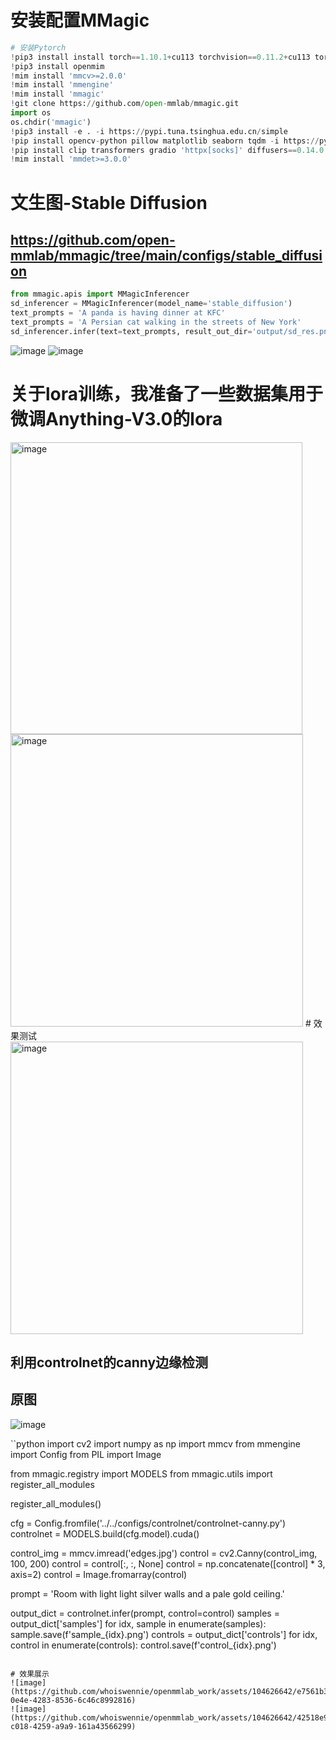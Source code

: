 # 安装配置MMagic
```python
# 安装Pytorch
!pip3 install install torch==1.10.1+cu113 torchvision==0.11.2+cu113 torchaudio==0.10.1+cu113 -f https://download.pytorch.org/whl/cu113/torch_stable.html
!pip3 install openmim
!mim install 'mmcv>=2.0.0'
!mim install 'mmengine'
!mim install 'mmagic'
!git clone https://github.com/open-mmlab/mmagic.git
import os
os.chdir('mmagic')
!pip3 install -e . -i https://pypi.tuna.tsinghua.edu.cn/simple
!pip install opencv-python pillow matplotlib seaborn tqdm -i https://pypi.tuna.tsinghua.edu.cn/simple
!pip install clip transformers gradio 'httpx[socks]' diffusers==0.14.0 -i https://pypi.tuna.tsinghua.edu.cn/simple
!mim install 'mmdet>=3.0.0'
```
# 文生图-Stable Diffusion
## https://github.com/open-mmlab/mmagic/tree/main/configs/stable_diffusion
```python
from mmagic.apis import MMagicInferencer
sd_inferencer = MMagicInferencer(model_name='stable_diffusion')
text_prompts = 'A panda is having dinner at KFC'
text_prompts = 'A Persian cat walking in the streets of New York'
sd_inferencer.infer(text=text_prompts, result_out_dir='output/sd_res.png')

```
![image](https://github.com/whoiswennie/openmmlab_work/assets/104626642/bfdfd273-bf85-41db-b841-30b6a6f04810)
![image](https://github.com/whoiswennie/openmmlab_work/assets/104626642/ae883542-101c-41dc-86cf-60cc5b5e3033)
# 关于lora训练，我准备了一些数据集用于微调Anything-V3.0的lora
<img width="467" alt="image" src="https://github.com/whoiswennie/openmmlab_work/assets/104626642/ce2773c1-3aa7-4bac-8f5e-e2022c3a9147">
<img width="468" alt="image" src="https://github.com/whoiswennie/openmmlab_work/assets/104626642/53a7fc86-7625-4aef-bd84-bbf9031b971a">
# 效果测试
<img width="468" alt="image" src="https://github.com/whoiswennie/openmmlab_work/assets/104626642/582ec61a-dd2a-494e-a00c-da1588f81bbd">

## 利用controlnet的canny边缘检测
## 原图
![image](https://github.com/whoiswennie/openmmlab_work/assets/104626642/200b4ba1-ae38-4618-9855-04fc7733aa3c)

``python
import cv2
import numpy as np
import mmcv
from mmengine import Config
from PIL import Image

from mmagic.registry import MODELS
from mmagic.utils import register_all_modules

register_all_modules()

cfg = Config.fromfile('../../configs/controlnet/controlnet-canny.py')
controlnet = MODELS.build(cfg.model).cuda()

control_img = mmcv.imread('edges.jpg')
control = cv2.Canny(control_img, 100, 200)
control = control[:, :, None]
control = np.concatenate([control] * 3, axis=2)
control = Image.fromarray(control)

prompt = 'Room with light light silver walls and a pale gold ceiling.'

output_dict = controlnet.infer(prompt, control=control)
samples = output_dict['samples']
for idx, sample in enumerate(samples):
    sample.save(f'sample_{idx}.png')
controls = output_dict['controls']
for idx, control in enumerate(controls):
    control.save(f'control_{idx}.png')
```

# 效果展示
![image](https://github.com/whoiswennie/openmmlab_work/assets/104626642/e7561b3a-0e4e-4283-8536-6c46c8992816)
![image](https://github.com/whoiswennie/openmmlab_work/assets/104626642/42518e94-c018-4259-a9a9-161a43566299)


